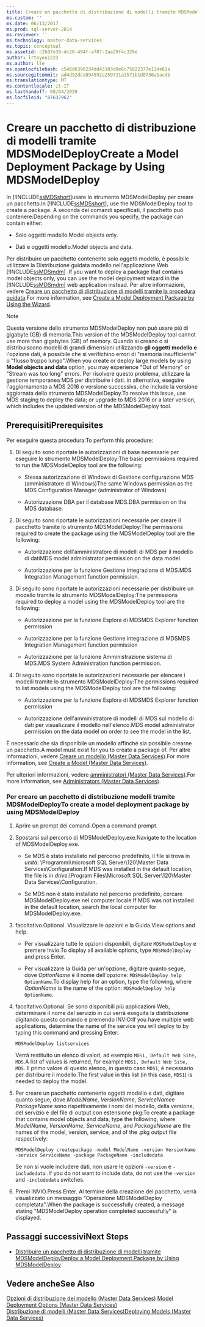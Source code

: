 ```yaml
---
title: Creare un pacchetto di distribuzione di modelli tramite MDSModelDeploy | Microsoft Docs
ms.custom: ''
ms.date: 06/13/2017
ms.prod: sql-server-2014
ms.reviewer: ''
ms.technology: master-data-services
ms.topic: conceptual
ms.assetid: c2687e39-dc20-494f-a707-2aa29f4c329e
author: lrtoyou1223
ms.author: lle
ms.openlocfilehash: c546d6398234dd43103d0e6c75822377e11de61a
ms.sourcegitcommit: ad4d92dce894592a259721a1571b1d8736abacdb
ms.translationtype: MT
ms.contentlocale: it-IT
ms.lasthandoff: 08/04/2020
ms.locfileid: "87637962"
---
```

# <a name="create-a-model-deployment-package-by-using-mdsmodeldeploy"></a><span data-ttu-id="207c0-102">Creare un pacchetto di distribuzione di modelli tramite MDSModelDeploy</span><span class="sxs-lookup"><span data-stu-id="207c0-102">Create a Model Deployment Package by Using MDSModelDeploy</span></span>
  <span data-ttu-id="207c0-103">In [!INCLUDE[ssMDSshort](../includes/ssmdsshort-md.md)]usare lo strumento MDSModelDeploy per creare un pacchetto.</span><span class="sxs-lookup"><span data-stu-id="207c0-103">In [!INCLUDE[ssMDSshort](../includes/ssmdsshort-md.md)], use the MDSModelDeploy tool to create a package.</span></span> <span data-ttu-id="207c0-104">A seconda dei comandi specificati, il pacchetto può contenere:</span><span class="sxs-lookup"><span data-stu-id="207c0-104">Depending on the commands you specify, the package can contain either:</span></span>  
  
-   <span data-ttu-id="207c0-105">Solo oggetti modello.</span><span class="sxs-lookup"><span data-stu-id="207c0-105">Model objects only.</span></span>  
  
-   <span data-ttu-id="207c0-106">Dati e oggetti modello.</span><span class="sxs-lookup"><span data-stu-id="207c0-106">Model objects and data.</span></span>  
  
 <span data-ttu-id="207c0-107">Per distribuire un pacchetto contenente solo oggetti modello, è possibile utilizzare la Distribuzione guidata modello nell'applicazione Web [!INCLUDE[ssMDSmdm](../includes/ssmdsmdm-md.md)] .</span><span class="sxs-lookup"><span data-stu-id="207c0-107">If you want to deploy a package that contains model objects only, you can use the model deployment wizard in the [!INCLUDE[ssMDSmdm](../includes/ssmdsmdm-md.md)] web application instead.</span></span> <span data-ttu-id="207c0-108">Per altre informazioni, vedere [Creare un pacchetto di distribuzione di modelli tramite la procedura guidata](../../2014/master-data-services/create-a-model-deployment-package-by-using-the-wizard.md).</span><span class="sxs-lookup"><span data-stu-id="207c0-108">For more information, see [Create a Model Deployment Package by Using the Wizard](../../2014/master-data-services/create-a-model-deployment-package-by-using-the-wizard.md).</span></span>  
> [!NOTE]  
> <span data-ttu-id="207c0-109">Questa versione dello strumento MDSModelDeploy non può usare più di gigabyte (GB) di memoria.</span><span class="sxs-lookup"><span data-stu-id="207c0-109">This version of the MDSModelDeploy tool cannot use more than gigabytes (GB) of memory.</span></span> <span data-ttu-id="207c0-110">Quando si creano o si distribuiscono modelli di grandi dimensioni utilizzando **gli oggetti modello e** l'opzione dati, è possibile che si verifichino errori di "memoria insufficiente" o "flusso troppo lungo".</span><span class="sxs-lookup"><span data-stu-id="207c0-110">When you create or deploy large models by using **Model objects and data** option, you may experience "Out of Memory" or "Stream was too long" errors.</span></span> <span data-ttu-id="207c0-111">Per risolvere questo problema, utilizzare la gestione temporanea MDS per distribuire i dati. in alternativa, eseguire l'aggiornamento a MDS 2016 o versione successiva, che include la versione aggiornata dello strumento MDSModelDeploy.</span><span class="sxs-lookup"><span data-stu-id="207c0-111">To resolve this issue, use MDS staging to deploy the data; or upgrade to MDS 2016 or a later version, which includes the updated version of the MDSModelDeploy tool.</span></span>
## <a name="prerequisites"></a><span data-ttu-id="207c0-112">Prerequisiti</span><span class="sxs-lookup"><span data-stu-id="207c0-112">Prerequisites</span></span>  
 <span data-ttu-id="207c0-113">Per eseguire questa procedura:</span><span class="sxs-lookup"><span data-stu-id="207c0-113">To perform this procedure:</span></span>  
  
1.  <span data-ttu-id="207c0-114">Di seguito sono riportate le autorizzazioni di base necessarie per eseguire lo strumento MDSModelDeploy:</span><span class="sxs-lookup"><span data-stu-id="207c0-114">The basic permissions required to run the MDSModelDeploy tool are the following:</span></span>  
  
    -   <span data-ttu-id="207c0-115">Stessa autorizzazione di Windows di Gestione configurazione MDS (amministratore di Windows)</span><span class="sxs-lookup"><span data-stu-id="207c0-115">The same Windows permission as the MDS Configuration Manager (administrator of Windows)</span></span>  
  
    -   <span data-ttu-id="207c0-116">Autorizzazione DBA per il database MDS.</span><span class="sxs-lookup"><span data-stu-id="207c0-116">DBA permission on the MDS database.</span></span>  
  
2.  <span data-ttu-id="207c0-117">Di seguito sono riportate le autorizzazioni necessarie per creare il pacchetto tramite lo strumento MDSModelDeploy:</span><span class="sxs-lookup"><span data-stu-id="207c0-117">The permissions required to create the package using the MDSModelDeploy tool are the following:</span></span>  
  
    -   <span data-ttu-id="207c0-118">Autorizzazione dell'amministratore di modelli di MDS per il modello di dati</span><span class="sxs-lookup"><span data-stu-id="207c0-118">MDS model administrator permission on the data model.</span></span>  
  
    -   <span data-ttu-id="207c0-119">Autorizzazione per la funzione Gestione integrazione di MDS.</span><span class="sxs-lookup"><span data-stu-id="207c0-119">MDS Integration Management function permission.</span></span>  
  
3.  <span data-ttu-id="207c0-120">Di seguito sono riportate le autorizzazioni necessarie per distribuire un modello tramite lo strumento MDSModelDeploy:</span><span class="sxs-lookup"><span data-stu-id="207c0-120">The permissions required to deploy a model using the MDSModelDeploy tool are the following:</span></span>  
  
    -   <span data-ttu-id="207c0-121">Autorizzazione per la funzione Esplora di MDS</span><span class="sxs-lookup"><span data-stu-id="207c0-121">MDS Explorer function permission</span></span>  
  
    -   <span data-ttu-id="207c0-122">Autorizzazione per la funzione Gestione integrazione di MDS</span><span class="sxs-lookup"><span data-stu-id="207c0-122">MDS Integration Management function permission</span></span>  
  
    -   <span data-ttu-id="207c0-123">Autorizzazione per la funzione Amministrazione sistema di MDS.</span><span class="sxs-lookup"><span data-stu-id="207c0-123">MDS System Administration function permission.</span></span>  
  
4.  <span data-ttu-id="207c0-124">Di seguito sono riportate le autorizzazioni necessarie per elencare i modelli tramite lo strumento MDSModelDeploy:</span><span class="sxs-lookup"><span data-stu-id="207c0-124">The permissions required to list models using the MDSModelDeploy tool are the following:</span></span>  
  
    -   <span data-ttu-id="207c0-125">Autorizzazione per la funzione Esplora di MDS</span><span class="sxs-lookup"><span data-stu-id="207c0-125">MDS Explorer function permission</span></span>  
  
    -   <span data-ttu-id="207c0-126">Autorizzazione dell'amministratore di modelli di MDS sul modello di dati per visualizzare il modello nell'elenco.</span><span class="sxs-lookup"><span data-stu-id="207c0-126">MDS model administrator permission on the data model on order to see the model in the list.</span></span>  
  
 <span data-ttu-id="207c0-127">È necessario che sia disponibile un modello affinché sia possibile crearne un pacchetto.</span><span class="sxs-lookup"><span data-stu-id="207c0-127">A model must exist for you to create a package of.</span></span> <span data-ttu-id="207c0-128">Per altre informazioni, vedere [Creare un modello &#40;Master Data Services&#41;](create-a-model-master-data-services.md).</span><span class="sxs-lookup"><span data-stu-id="207c0-128">For more information, see [Create a Model &#40;Master Data Services&#41;](create-a-model-master-data-services.md).</span></span>  
  
 <span data-ttu-id="207c0-129">Per ulteriori informazioni, vedere [amministratori &#40;Master Data Services&#41;](../../2014/master-data-services/administrators-master-data-services.md).</span><span class="sxs-lookup"><span data-stu-id="207c0-129">For more information, see [Administrators &#40;Master Data Services&#41;](../../2014/master-data-services/administrators-master-data-services.md).</span></span>  
  
### <a name="to-create-a-model-deployment-package-by-using-mdsmodeldeploy"></a><span data-ttu-id="207c0-130">Per creare un pacchetto di distribuzione modelli tramite MDSModelDeploy</span><span class="sxs-lookup"><span data-stu-id="207c0-130">To create a model deployment package by using MDSModelDeploy</span></span>  
  
1.  <span data-ttu-id="207c0-131">Aprire un prompt dei comandi.</span><span class="sxs-lookup"><span data-stu-id="207c0-131">Open a command prompt.</span></span>  
  
2.  <span data-ttu-id="207c0-132">Spostarsi sul percorso di MDSModelDeploy.exe.</span><span class="sxs-lookup"><span data-stu-id="207c0-132">Navigate to the location of MDSModelDeploy.exe.</span></span>  
  
    -   <span data-ttu-id="207c0-133">Se MDS è stato installato nel percorso predefinito, il file si trova in *unità*: \Programmi\microsoft SQL Server\120\Master Data Services\Configuration.</span><span class="sxs-lookup"><span data-stu-id="207c0-133">If MDS was installed in the default location, the file is in *drive*:\Program Files\Microsoft SQL Server\120\Master Data Services\Configuration.</span></span>  
  
    -   <span data-ttu-id="207c0-134">Se MDS non è stato installato nel percorso predefinito, cercare MDSModelDeploy.exe nel computer locale.</span><span class="sxs-lookup"><span data-stu-id="207c0-134">If MDS was not installed in the default location, search the local computer for MDSModelDeploy.exe.</span></span>  
  
3.  <span data-ttu-id="207c0-135">facoltativo.</span><span class="sxs-lookup"><span data-stu-id="207c0-135">Optional.</span></span> <span data-ttu-id="207c0-136">Visualizzare le opzioni e la Guida.</span><span class="sxs-lookup"><span data-stu-id="207c0-136">View options and help.</span></span>  
  
    -   <span data-ttu-id="207c0-137">Per visualizzare tutte le opzioni disponibili, digitare `MDSModelDeploy` e premere Invio.</span><span class="sxs-lookup"><span data-stu-id="207c0-137">To display all available options, type `MDSModelDeploy` and press Enter.</span></span>  
  
    -   <span data-ttu-id="207c0-138">Per visualizzare la Guida per un'opzione, digitare quanto segue, dove *OptionName* è il nome dell'opzione: `MDSModelDeploy help OptionName`.</span><span class="sxs-lookup"><span data-stu-id="207c0-138">To display help for an option, type the following, where *OptionName* is the name of the option: `MDSModelDeploy help OptionName`.</span></span>  
  
4.  <span data-ttu-id="207c0-139">facoltativo.</span><span class="sxs-lookup"><span data-stu-id="207c0-139">Optional.</span></span> <span data-ttu-id="207c0-140">Se sono disponibili più applicazioni Web, determinare il nome del servizio in cui verrà eseguita la distribuzione digitando questo comando e premendo INVIO:</span><span class="sxs-lookup"><span data-stu-id="207c0-140">If you have multiple web applications, determine the name of the service you will deploy to by typing this command and pressing Enter:</span></span>  
  
    ```  
    MDSModelDeploy listservices  
    ```  
  
     <span data-ttu-id="207c0-141">Verrà restituito un elenco di valori, ad esempio `MDS1, Default Web Site, MDS`.</span><span class="sxs-lookup"><span data-stu-id="207c0-141">A list of values is returned, for example `MDS1, Default Web Site, MDS`.</span></span> <span data-ttu-id="207c0-142">Il primo valore di questo elenco, in questo caso `MDS1`, è necessario per distribuire il modello.</span><span class="sxs-lookup"><span data-stu-id="207c0-142">The first value in this list (in this case, `MDS1`) is needed to deploy the model.</span></span>  
  
5.  <span data-ttu-id="207c0-143">Per creare un pacchetto contenente oggetti modello e dati, digitare quanto segue, dove *ModelName*, *VersionName*, *ServiceName*e *PackageName* sono rispettivamente i nomi del modello, della versione, del servizio e del file di output con estensione pkg:</span><span class="sxs-lookup"><span data-stu-id="207c0-143">To create a package that contains model objects and data, type the following, where *ModelName*, *VersionName*, *ServiceName*,  and *PackageName* are the names of the model, version, service, and of the .pkg output file respectively:</span></span>  
  
    ```  
    MDSModelDeploy createpackage -model ModelName -version VersionName -service ServiceName -package PackageName -includedata  
    ```  
  
     <span data-ttu-id="207c0-144">Se non si vuole includere dati, non usare le opzioni `-version` e `-includedata` .</span><span class="sxs-lookup"><span data-stu-id="207c0-144">If you do not want to include data, do not use the `-version` and `-includedata` switches.</span></span>  
  
6.  <span data-ttu-id="207c0-145">Premi INVIO.</span><span class="sxs-lookup"><span data-stu-id="207c0-145">Press Enter.</span></span> <span data-ttu-id="207c0-146">Al termine della creazione del pacchetto, verrà visualizzato un messaggio "Operazione MDSModelDeploy completata".</span><span class="sxs-lookup"><span data-stu-id="207c0-146">When the package is successfully created, a message stating "MDSModelDeploy operation completed successfully" is displayed.</span></span>  
  
## <a name="next-steps"></a><span data-ttu-id="207c0-147">Passaggi successivi</span><span class="sxs-lookup"><span data-stu-id="207c0-147">Next Steps</span></span>  
  
-   [<span data-ttu-id="207c0-148">Distribuire un pacchetto di distribuzione di modelli tramite MDSModelDeploy</span><span class="sxs-lookup"><span data-stu-id="207c0-148">Deploy a Model Deployment Package by Using MDSModelDeploy</span></span>](../../2014/master-data-services/deploy-a-model-deployment-package-by-using-mdsmodeldeploy.md)  
  
## <a name="see-also"></a><span data-ttu-id="207c0-149">Vedere anche</span><span class="sxs-lookup"><span data-stu-id="207c0-149">See Also</span></span>  
 <span data-ttu-id="207c0-150">[Opzioni di distribuzione del modello &#40;Master Data Services&#41;](../../2014/master-data-services/model-deployment-options-master-data-services.md) </span><span class="sxs-lookup"><span data-stu-id="207c0-150">[Model Deployment Options &#40;Master Data Services&#41;](../../2014/master-data-services/model-deployment-options-master-data-services.md) </span></span>  
 [<span data-ttu-id="207c0-151">Distribuzione di modelli &#40;Master Data Services&#41;</span><span class="sxs-lookup"><span data-stu-id="207c0-151">Deploying Models &#40;Master Data Services&#41;</span></span>](../../2014/master-data-services/deploying-models-master-data-services.md)  
  
  
